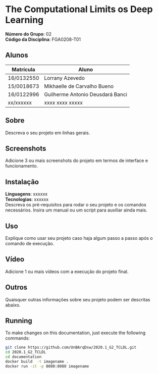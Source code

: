 # The Computational Limits os Deep Learning

**Número do Grupo**: 02<br>
**Código da Disciplina**: FGA0208-T01<br>

## Alunos
|Matrícula | Aluno |
| -- | -- |
| 16/0132550 |  Lorrany Azevedo |
| 15/0018673 |  Mikhaelle de Carvalho Bueno |
| 16/0122996 |  Guilherme Antonio Deusdará Banci |
| xx/xxxxxx  |  xxxx xxxx xxxxx |


## Sobre 
Descreva o seu projeto em linhas gerais. 

## Screenshots
Adicione 3 ou mais screenshots do projeto em termos de interface e funcionamento.

## Instalação 
**Linguagens**: xxxxxx<br>
**Tecnologias**: xxxxxx<br>
Descreva os pré-requisitos para rodar o seu projeto e os comandos necessários.
Insira um manual ou um script para auxiliar ainda mais.

## Uso 
Explique como usar seu projeto caso haja algum passo a passo após o comando de execução.

## Vídeo
Adicione 1 ou mais vídeos com a execução do projeto final.

## Outros 
Quaisquer outras informações sobre seu projeto podem ser descritas abaixo.

## Running
To make changes on this documentation, just execute the following commands:

```bash
git clone https://github.com/UnBArqDsw/2020.1_G2_TCLDL.git
cd 2020.1_G2_TCLDL
cd documentation
docker build  -t imagename .
docker run -it -p 8080:8080 imagename
```
